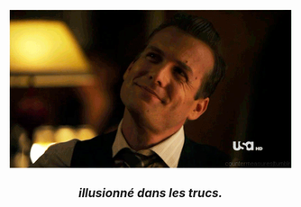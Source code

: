 
<div align="center">
 
![giphy](c718029339b9c1e98e53f4ff118a2e53.gif)

## <em> illusionné dans les trucs. </em>

 <br/>
 </div>